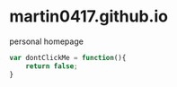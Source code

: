 # martin0417.github.io
personal homepage
```javascript
var dontClickMe = function(){
	return false;
}
```